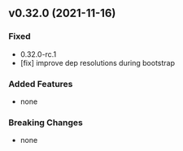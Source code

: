 ## v0.32.0 (2021-11-16)

### Fixed

- 0.32.0-rc.1
- [fix] improve dep resolutions during bootstrap

### Added Features

- none

### Breaking Changes

- none

  